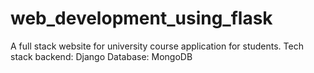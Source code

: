 # web_development_using_flask
A full stack website for university course application for students.
Tech stack
backend: Django
Database: MongoDB
